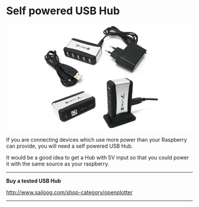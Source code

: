 # Self powered USB Hub

![](hub.png)

If you are connecting devices which use more power than your Raspberry can provide, you will need a self powered USB Hub.

It would be a good idea to get a Hub with 5V input so that you could power it with the same source as your raspberry.

---

**Buy a tested USB Hub**

http://www.sailoog.com/shop-category/openplotter

---